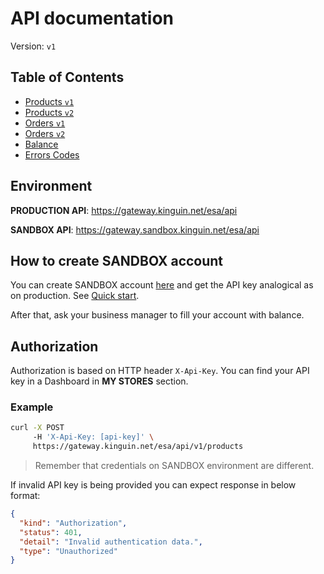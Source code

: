 # API documentation

Version: `v1`

## Table of Contents

- [Products `v1`](products/v1/README.md)
- [Products `v2`](products/v2/README.md)
- [Orders `v1`](order/v1/README.md)
- [Orders `v2`](order/v2/README.md)
- [Balance](balance/v1/README.md)
- [Errors Codes](ErrorsCodes.md)

## Environment

**PRODUCTION API**: https://gateway.kinguin.net/esa/api

**SANDBOX API**: https://gateway.sandbox.kinguin.net/esa/api

## How to create SANDBOX account

You can create SANDBOX account [here](https://sandbox.kinguin.net/integration) and get the API key analogical as on production. See [Quick start](../quickstart/README.md). 

After that, ask your business manager to fill your account with balance.

## Authorization

Authorization is based on HTTP header `X-Api-Key`. You can find your API key in a Dashboard in **MY STORES** section.

### Example

```bash
curl -X POST
     -H 'X-Api-Key: [api-key]' \
     https://gateway.kinguin.net/esa/api/v1/products
```

> Remember that credentials on SANDBOX environment are different.

If invalid API key is being provided you can expect response in below format:

```json
{
  "kind": "Authorization",
  "status": 401,
  "detail": "Invalid authentication data.",
  "type": "Unauthorized"
}
```
